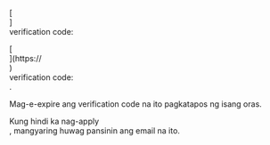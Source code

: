 [<br host>] <br action> verification code: <br code>

[<br host>](https://<br host>) <br action> verification code: <br code>.

Mag-e-expire ang verification code na ito pagkatapos ng isang oras.

Kung hindi ka nag-apply <br action>, mangyaring huwag pansinin ang email na ito.